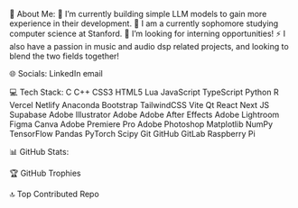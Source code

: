 💫 About Me:
🔭 I’m currently building simple LLM models to gain more experience in their development.
🌱 I am a currently sophomore studying computer science at Stanford.
🤝 I’m looking for interning opportunities!
⚡ I also have a passion in music and audio dsp related projects, and looking to blend the two fields together!


🌐 Socials:
LinkedIn email

💻 Tech Stack:
C C++ CSS3 HTML5 Lua JavaScript TypeScript Python R Vercel Netlify Anaconda Bootstrap TailwindCSS Vite Qt React Next JS Supabase Adobe Illustrator Adobe Adobe After Effects Adobe Lightroom Figma Canva Adobe Premiere Pro Adobe Photoshop Matplotlib NumPy TensorFlow Pandas PyTorch Scipy Git GitHub GitLab Raspberry Pi

📊 GitHub Stats:






🏆 GitHub Trophies


🔝 Top Contributed Repo



